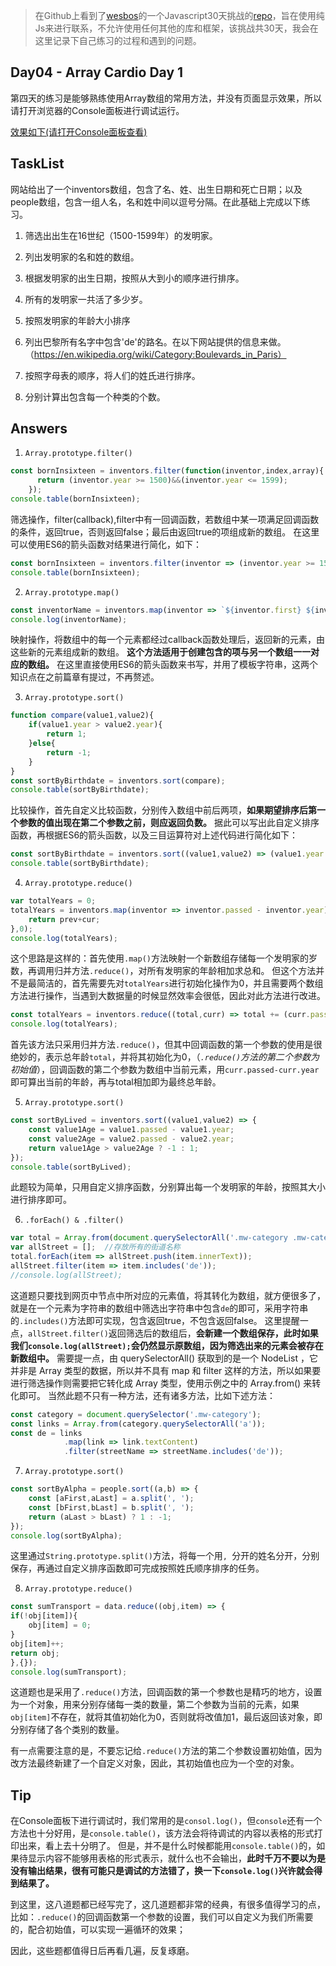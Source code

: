 > 在Github上看到了[wesbos](https://twitter.com/wesbos)的一个Javascript30天挑战的[repo](https://github.com/wesbos/JavaScript30)，旨在使用纯Js来进行联系，不允许使用任何其他的库和框架，该挑战共30天，我会在这里记录下自己练习的过程和遇到的问题。

## Day04 - Array Cardio Day 1

第四天的练习是能够熟练使用Array数组的常用方法，并没有页面显示效果，所以请打开浏览器的Console面板进行调试运行。

[效果如下(请打开Console面板查看)](http://htmlpreview.github.io/?https://github.com/winar-jin/JavaScript30-Challenge/blob/master/04%20-%20Array%20Cardio%20Day/index.html)

## TaskList

网站给出了一个inventors数组，包含了名、姓、出生日期和死亡日期；以及people数组，包含一组人名，名和姓中间以逗号分隔。在此基础上完成以下练习。

1. 筛选出出生在16世纪（1500-1599年）的发明家。

2. 列出发明家的名和姓的数组。

3. 根据发明家的出生日期，按照从大到小的顺序进行排序。

4. 所有的发明家一共活了多少岁。

5. 按照发明家的年龄大小排序

6. 列出巴黎所有名字中包含'de'的路名。在以下网站提供的信息来做。（https://en.wikipedia.org/wiki/Category:Boulevards_in_Paris）

7. 按照字母表的顺序，将人们的姓氏进行排序。

8. 分别计算出包含每一个种类的个数。

## Answers

1. `Array.prototype.filter()`

```JavaScript
const bornInsixteen = inventors.filter(function(inventor,index,array){
      return (inventor.year >= 1500)&&(inventor.year <= 1599);
    }); 
console.table(bornInsixteen);
```

筛选操作，filter(callback),filter中有一回调函数，若数组中某一项满足回调函数的条件，返回true，否则返回false；最后由返回true的项组成新的数组。
在这里可以使用ES6的箭头函数对结果进行简化，如下：
```JavaScript
const bornInsixteen = inventors.filter(inventor => (inventor.year >= 1500 && inventor.year < 1600));
console.table(bornInsixteen);
```

2. `Array.prototype.map()`

```JavaScript
const inventorName = inventors.map(inventor => `${inventor.first} ${inventor.last}`);
console.log(inventorName);
```
映射操作，将数组中的每一个元素都经过callback函数处理后，返回新的元素，由这些新的元素组成新的数组。
__这个方法适用于创建包含的项与另一个数组一一对应的数组。__
在这里直接使用ES6的箭头函数来书写，并用了模板字符串，这两个知识点在之前篇章有提过，不再赘述。

3. `Array.prototype.sort()`

```JavaScript
function compare(value1,value2){
    if(value1.year > value2.year){
        return 1;
    }else{
        return -1;
    }
}
const sortByBirthdate = inventors.sort(compare);
console.table(sortByBirthdate);
```
比较操作，首先自定义比较函数，分别传入数组中前后两项，__如果期望排序后第一个参数的值出现在第二个参数之前，则应返回负数。__
据此可以写出此自定义排序函数，再根据ES6的箭头函数，以及三目运算符对上述代码进行简化如下：
```JavaScript
const sortByBirthdate = inventors.sort((value1,value2) => (value1.year > value2.year)?1:-1);
console.table(sortByBirthdate);
```

4. `Array.prototype.reduce()`

```JavaScript
var totalYears = 0;
totalYears = inventors.map(inventor => inventor.passed - inventor.year).reduce(function(prev,cur){
    return prev+cur;
},0);
console.log(totalYears);
```

这个思路是这样的：首先使用`.map()`方法映射一个新数组存储每一个发明家的岁数，再调用归并方法`.reduce()`，对所有发明家的年龄相加求总和。
但这个方法并不是最简洁的，首先需要先对`totalYears`进行初始化操作为0，并且需要两个数组方法进行操作，当遇到大数据量的时候显然效率会很低，因此对此方法进行改进。

```JavaScript
const totalYears = inventors.reduce((total,curr) => total += (curr.passed-curr.year),0);
console.log(totalYears);
```

首先该方法只采用归并方法`.reduce()`，但其中回调函数的第一个参数的使用是很绝妙的，表示总年龄`total`，并将其初始化为0，（_`.reduce()`方法的第二个参数为初始值_），回调函数的第二个参数为数组中当前元素，用`curr.passed-curr.year`即可算出当前的年龄，再与total相加即为最终总年龄。

5. `Array.prototype.sort()`

```JavaScript
const sortByLived = inventors.sort((value1,value2) => {
    const value1Age = value1.passed - value1.year;
    const value2Age = value2.passed - value2.year;
    return value1Age > value2Age ? -1 : 1;
});
console.table(sortByLived);
```

此题较为简单，只用自定义排序函数，分别算出每一个发明家的年龄，按照其大小进行排序即可。

6. `.forEach() & .filter()`

```JavaScript
var total = Array.from(document.querySelectorAll('.mw-category .mw-category-group ul li a'));
var allStreet = [];  //存放所有的街道名称
total.forEach(item => allStreet.push(item.innerText));
allStreet.filter(item => item.includes('de'));
//console.log(allStreet);
```
这道题只要找到网页中节点中所对应的元素值，将其转化为数组，就方便很多了，就是在一个元素为字符串的数组中筛选出字符串中包含`de`的即可，采用字符串的`.includes()`方法即可实现，包含返回true，不包含返回false。
这里提醒一点，`allStreet.filter()`返回筛选后的数组后，__会新建一个数组保存，此时如果我们`console.log(allStreet);`会仍然显示原数组，因为筛选出来的元素会被存在新数组中。__
需要提一点，由 querySelectorAll() 获取到的是一个 NodeList ，它并非是 Array 类型的数据，所以并不具有 map 和 filter 这样的方法，所以如果要进行筛选操作则需要把它转化成 Array 类型，使用示例之中的 Array.from() 来转化即可。
当然此题不只有一种方法，还有诸多方法，比如下述方法：
```JavaScript
const category = document.querySelector('.mw-category');
const links = Array.from(category.querySelectorAll('a'));
const de = links
            .map(link => link.textContent)
            .filter(streetName => streetName.includes('de'));
```

7. `Array.prototype.sort()`

```JavaScript
const sortByAlpha = people.sort((a,b) => {
    const [aFirst,aLast] = a.split(', ');
    const [bFirst,bLast] = b.split(', ');
    return (aLast > bLast) ? 1 : -1;
});
console.log(sortByAlpha);
```

这里通过`String.prototype.split()`方法，将每一个用`, `分开的姓名分开，分别保存，再通过自定义排序函数即可完成按照姓氏顺序排序的任务。

8. `Array.prototype.reduce()`

```JavaScript
const sumTransport = data.reduce((obj,item) => {
if(!obj[item]){
    obj[item] = 0;
}
obj[item]++;
return obj;
},{});
console.log(sumTransport);
```
这道题也是采用了`.reduce()`方法，回调函数的第一个参数也是精巧的地方，设置为一个对象，用来分别存储每一类的数量，第二个参数为当前的元素，如果`obj[item]`不存在，就将其值初始化为0，否则就将改值加1，最后返回该对象，即分别存储了各个类别的数量。

有一点需要注意的是，不要忘记给`.reduce()`方法的第二个参数设置初始值，因为改方法最终新建了一个自定义对象，因此，其初始值也应为一个空的对象。

## Tip

在Console面板下进行调试时，我们常用的是`consol.log()`，但`console`还有一个方法也十分好用，是`console.table()`，该方法会将待调试的内容以表格的形式打印出来，看上去十分明了。
但是，并不是什么时候都能用`console.table()`的，如果待显示内容不能够用表格的形式表示，就什么也不会输出，__此时千万不要以为是没有输出结果，很有可能只是调试的方法错了，换一下`console.log()`兴许就会得到结果了。__

到这里，这八道题都已经写完了，这几道题都非常的经典，有很多值得学习的点，比如：`.reduce()`的回调函数第一个参数的设置，我们可以自定义为我们所需要的，配合初始值，可以实现一遍循环的效果；

因此，这些题都值得日后再看几遍，反复琢磨。